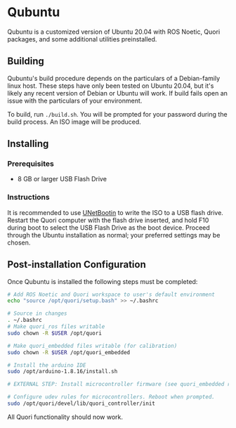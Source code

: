 # Qubuntu
Qubuntu is a customized version of Ubuntu 20.04 with ROS Noetic, Quori packages, and some additional utilities preinstalled.

## Building

Qubuntu's build procedure depends on the particulars of a Debian-family linux host. These steps have only been tested on Ubuntu 20.04, but it's likely any recent version of Debian or Ubuntu will work. If build fails open an issue with the particulars of your environment.

To build, run `./build.sh`. You will be prompted for your password during the build process. An ISO image will be produced.

## Installing

### Prerequisites
- 8 GB or larger USB Flash Drive

### Instructions
It is recommended to use [UNetBootin](https://unetbootin.github.io/) to write the ISO to a USB flash drive. Restart the Quori computer with the flash drive inserted, and hold F10 during boot to select the USB Flash Drive as the boot device. Proceed through the Ubuntu installation as normal; your preferred settings may be chosen.

## Post-installation Configuration 

Once Qubuntu is installed the following steps must be completed:

```sh
# Add ROS Noetic and Quori workspace to user's default environment
echo "source /opt/quori/setup.bash" >> ~/.bashrc

# Source in changes
. ~/.bashrc
# Make quori_ros files writable
sudo chown -R $USER /opt/quori

# Make quori_embedded files writable (for calibration)
sudo chown -R $USER /opt/quori_embedded

# Install the arduino IDE
sudo /opt/arduino-1.8.16/install.sh

# EXTERNAL STEP: Install microcontroller firmware (see quori_embedded repository)

# Configure udev rules for microcontrollers. Reboot when prompted.
sudo /opt/quori/devel/lib/quori_controller/init
```

All Quori functionality should now work.
